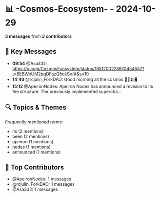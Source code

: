 # 📊 -Cosmos-Ecosystem- - 2024-10-29
**3 messages** from **3 contributors**

## 💬 Key Messages
- **09:54** @Asa332: https://x.com/CosmosEcosystem/status/1851200225970454557?t=8EBWoUM2pqDFszQ5qkSvfA&s=19
- **14:40** @rcjulin_ForkDAO: Good morning all the cosmos  🧉💡🫂🖥
- **15:12** @ApeironNodes: Apeiron Nodes has announced a revision to its fee structure.  The previously implemented supercha...

## 🔍 Topics & Themes
*Frequently mentioned terms:*
- its (2 mentions)
- been (2 mentions)
- apeiron (1 mentions)
- nodes (1 mentions)
- announced (1 mentions)

## 👥 Top Contributors
- @ApeironNodes: 1 messages
- @rcjulin_ForkDAO: 1 messages
- @Asa332: 1 messages